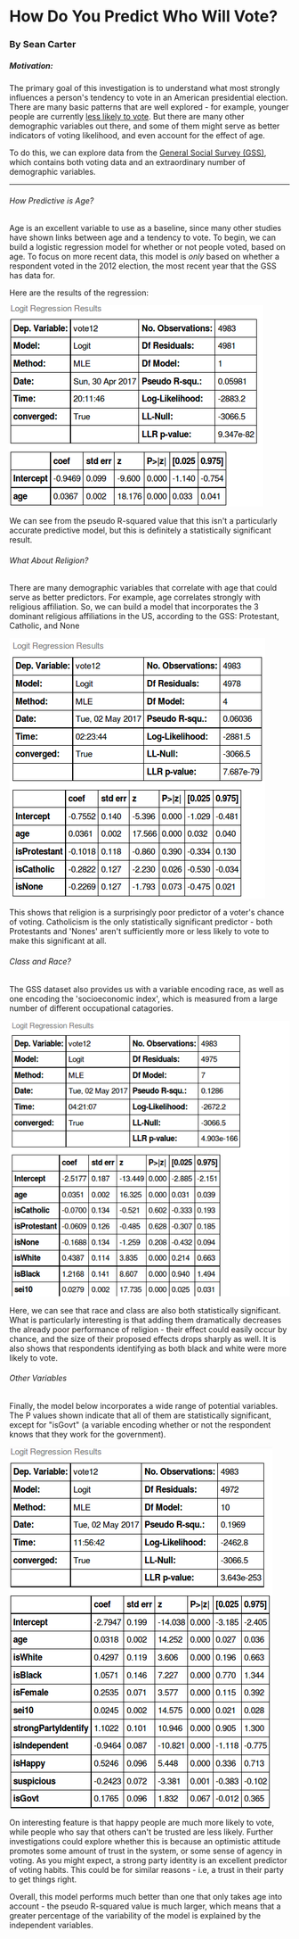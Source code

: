 # How Do You Predict Who Will Vote?
### By Sean Carter

##### Motivation:

The primary goal of this investigation is to understand what most strongly influences a person's tendency to vote in an American presidential election. There are many basic patterns that are well explored - for example, younger people are currently [less likely to vote](http://www.npr.org/2016/05/16/478237882/millennials-now-rival-boomers-as-a-political-force-but-will-they-actually-vote). But there are many other demographic variables out there, and some of them might serve as better indicators of voting likelihood, and even account for the effect of age.

To do this, we can explore data from the [General Social Survey (GSS)](http://gss.norc.org/), which contains both voting data and an extraordinary number of demographic variables.

----------------------------

###### How Predictive is Age?
Age is an excellent variable to use as a baseline, since many other studies have shown links between age and a tendency to vote. To begin, we can build a logistic regression model for whether or not people voted, based on age. To focus on more recent data, this model is *only* based on whether a respondent voted in the 2012 election, the most recent year that the GSS has data for.

Here are the results of the regression:

![Age regression](./images/age_logit.png)

We can see from the pseudo R-squared value that this isn't a particularly accurate predictive model, but this is definitely a statistically significant result.

###### What About Religion?

There are many demographic variables that correlate with age that could serve as better predictors. For example, age correlates strongly with religious affiliation. So, we can build a model that incorporates the 3 dominant religious affiliations in the US, according to the GSS: Protestant, Catholic, and None

![Religious regression](./images/religion_logit.png)

This shows that religion is a surprisingly poor predictor of a voter's chance of voting. Catholicism is the only statistically significant predictor - both Protestants and 'Nones' aren't sufficiently more or less likely to vote to make this significant at all.

###### Class and Race?

The GSS dataset also provides us with a variable encoding race, as well as one encoding the 'socioeconomic index', which is measured from a large number of different occupational catagories.

![Race and class regression](./images/race_class_logit.png)

Here, we can see that race and class are also both statistically significant. What is particularly interesting is that adding them dramatically decreases the already poor performance of religion - their effect could easily occur by chance, and the size of their proposed effects drops sharply as well. It is also shows that respondents identifying as both black and white were more likely to vote.

###### Other Variables

Finally, the model below incorporates a wide range of potential variables. The P values shown indicate that all of them are statistically significant, except for "isGovt" (a variable encoding whether or not the respondent knows that they work for the government).

![Final regression](./images/final_logit.png)

On interesting feature is that happy people are much more likely to vote, while people who say that others can't be trusted are less likely. Further investigations could explore whether this is because an optimistic attitude promotes some amount of trust in the system, or some sense of agency in voting. As you might expect, a strong party identity is an excellent predictor of voting habits. This could be for similar reasons - i.e, a trust in their party to get things right.

Overall, this model performs much better than one that only takes age into account - the pseudo R-squared value is much larger, which means that a greater percentage of the variability of the model is explained by the independent variables.
